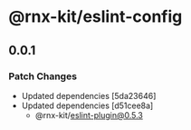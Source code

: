 # @rnx-kit/eslint-config

## 0.0.1

### Patch Changes

- Updated dependencies [5da23646]
- Updated dependencies [d51cee8a]
  - @rnx-kit/eslint-plugin@0.5.3
